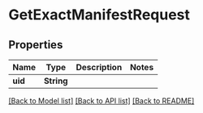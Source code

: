 # GetExactManifestRequest

## Properties

Name | Type | Description | Notes
------------ | ------------- | ------------- | -------------
**uid** | **String** |  | 

[[Back to Model list]](../README.md#documentation-for-models) [[Back to API list]](../README.md#documentation-for-api-endpoints) [[Back to README]](../README.md)


